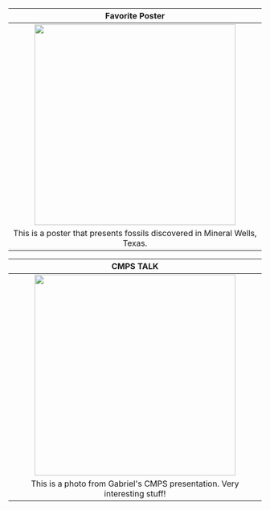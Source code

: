 |                               Favorite Poster                              |
| :------------------------------------------------------------------------: |
|  <img src="https://images2.imgbox.com/63/78/RIVrkA4N_o.jpg" width="400">   |
| This is a poster that presents fossils discovered in Mineral Wells, Texas. |

|                                 CMPS TALK                                  |
| :------------------------------------------------------------------------: |
|  <img src="https://images2.imgbox.com/e4/c0/mqEIjM72_o.jpg" width="400">   |
| This is a photo from Gabriel's CMPS presentation. Very interesting stuff!  |
